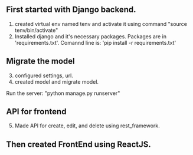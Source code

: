 ## First started with Django backend.
1. created virtual env named tenv and activate it using command "source tenv/bin/activate"
2. Installed django and it's necessary packages. 
Packages are in 'requirements.txt'. 
Comannd line is: 
'pip install -r requirements.txt'

## Migrate the model
3. configured settings, url.
4. created model and migrate model.

Run the server: "python manage.py runserver"

## API for frontend
5. Made API for create, edit, and delete using rest_framework.

## Then created FrontEnd using ReactJS.
